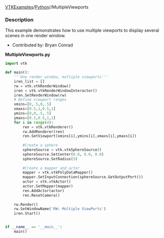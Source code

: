 [VTKExamples](/index/)/[Python](/Python)//MultipleViewports

### Description
This example demonstrates how to use multiple viewports to display several scenes in one render window.

* Contributed by: Bryan Conrad

**MultipleViewports.py**
```python
import vtk

def main():
    '''One render window, multiple viewports'''
    iren_list = []
    rw = vtk.vtkRenderWindow()
    iren = vtk.vtkRenderWindowInteractor()
    iren.SetRenderWindow(rw)
    # Define viewport ranges
    xmins=[0,.5,0,.5]
    xmaxs=[0.5,1,0.5,1]
    ymins=[0,0,.5,.5]
    ymaxs=[0.5,0.5,1,1]
    for i in range(4):
        ren = vtk.vtkRenderer()
        rw.AddRenderer(ren)
        ren.SetViewport(xmins[i],ymins[i],xmaxs[i],ymaxs[i])
        
        #Create a sphere
        sphereSource = vtk.vtkSphereSource()
        sphereSource.SetCenter(0.0, 0.0, 0.0)
        sphereSource.SetRadius(5)
        
        #Create a mapper and actor
        mapper = vtk.vtkPolyDataMapper()
        mapper.SetInputConnection(sphereSource.GetOutputPort())
        actor = vtk.vtkActor()
        actor.SetMapper(mapper)
        ren.AddActor(actor)
        ren.ResetCamera()
    
    rw.Render()
    rw.SetWindowName('RW: Multiple ViewPorts')
    iren.Start()
    

if __name__ == '__main__':
    main()
```
